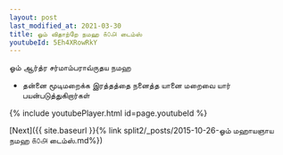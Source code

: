 ```yaml
---
layout: post
last_modified_at: 2021-03-30
title: ஓம் விதாற்றே நமஹ ௧௦௮ டைம்ஸ்
youtubeId: 5Eh4XRowRkY
---
```

 
 
 ஓம் ஆர்த்ர சர்மாம்பராவ்ருதய நமஹ  
 
 -  தன்னை மூடிமறைக்க இரத்தத்தை நனைத்த யானை மறைவை யார் பயன்படுத்துகிறார்கள் 
 
  
 
  
 
 
 
 
 
 


{% include youtubePlayer.html id=page.youtubeId %}
 
[Next]({{ site.baseurl }}{% link  split2/_posts/2015-10-26-ஓம் மஹாயஞாய நமஹ ௧௦௮ டைம்ஸ்.md%})
 
